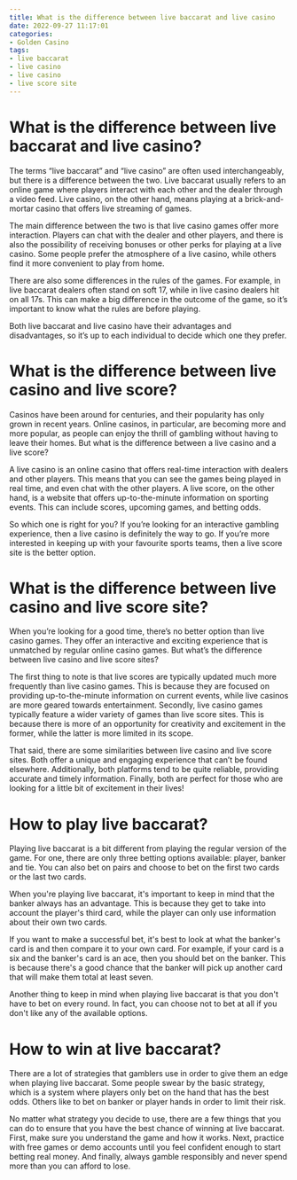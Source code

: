 ```yaml
---
title: What is the difference between live baccarat and live casino
date: 2022-09-27 11:17:01
categories:
- Golden Casino
tags:
- live baccarat
- live casino
- live casino
- live score site
---
```



#  What is the difference between live baccarat and live casino?

The terms “live baccarat” and “live casino” are often used interchangeably, but there is a difference between the two. Live baccarat usually refers to an online game where players interact with each other and the dealer through a video feed. Live casino, on the other hand, means playing at a brick-and-mortar casino that offers live streaming of games.

The main difference between the two is that live casino games offer more interaction. Players can chat with the dealer and other players, and there is also the possibility of receiving bonuses or other perks for playing at a live casino. Some people prefer the atmosphere of a live casino, while others find it more convenient to play from home.

There are also some differences in the rules of the games. For example, in live baccarat dealers often stand on soft 17, while in live casino dealers hit on all 17s. This can make a big difference in the outcome of the game, so it’s important to know what the rules are before playing.

Both live baccarat and live casino have their advantages and disadvantages, so it’s up to each individual to decide which one they prefer.

#  What is the difference between live casino and live score?

Casinos have been around for centuries, and their popularity has only grown in recent years. Online casinos, in particular, are becoming more and more popular, as people can enjoy the thrill of gambling without having to leave their homes. But what is the difference between a live casino and a live score?

A live casino is an online casino that offers real-time interaction with dealers and other players. This means that you can see the games being played in real time, and even chat with the other players. A live score, on the other hand, is a website that offers up-to-the-minute information on sporting events. This can include scores, upcoming games, and betting odds.

So which one is right for you? If you’re looking for an interactive gambling experience, then a live casino is definitely the way to go. If you’re more interested in keeping up with your favourite sports teams, then a live score site is the better option.

#  What is the difference between live casino and live score site?

When you’re looking for a good time, there’s no better option than live casino games. They offer an interactive and exciting experience that is unmatched by regular online casino games. But what’s the difference between live casino and live score sites?

The first thing to note is that live scores are typically updated much more frequently than live casino games. This is because they are focused on providing up-to-the-minute information on current events, while live casinos are more geared towards entertainment. Secondly, live casino games typically feature a wider variety of games than live score sites. This is because there is more of an opportunity for creativity and excitement in the former, while the latter is more limited in its scope.

That said, there are some similarities between live casino and live score sites. Both offer a unique and engaging experience that can’t be found elsewhere. Additionally, both platforms tend to be quite reliable, providing accurate and timely information. Finally, both are perfect for those who are looking for a little bit of excitement in their lives!

#  How to play live baccarat? 

Playing live baccarat is a bit different from playing the regular version of the game. For one, there are only three betting options available: player, banker and tie. You can also bet on pairs and choose to bet on the first two cards or the last two cards.

When you're playing live baccarat, it's important to keep in mind that the banker always has an advantage. This is because they get to take into account the player's third card, while the player can only use information about their own two cards.

If you want to make a successful bet, it's best to look at what the banker's card is and then compare it to your own card. For example, if your card is a six and the banker's card is an ace, then you should bet on the banker. This is because there's a good chance that the banker will pick up another card that will make them total at least seven.

Another thing to keep in mind when playing live baccarat is that you don't have to bet on every round. In fact, you can choose not to bet at all if you don't like any of the available options.

#  How to win at live baccarat?

There are a lot of strategies that gamblers use in order to give them an edge when playing live baccarat. Some people swear by the basic strategy, which is a system where players only bet on the hand that has the best odds. Others like to bet on banker or player hands in order to limit their risk.

No matter what strategy you decide to use, there are a few things that you can do to ensure that you have the best chance of winning at live baccarat. First, make sure you understand the game and how it works. Next, practice with free games or demo accounts until you feel confident enough to start betting real money. And finally, always gamble responsibly and never spend more than you can afford to lose.